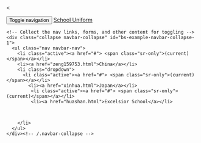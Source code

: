 <<!DOCTYPE html>
<html>
<head>
	<title>School Uniform</title>
	 <link rel="stylesheet" type="text/css" href="bootstrap.min.css">
	<link rel="stylesheet" type="text/css" href="style.css">
	<script type="bootstrap.min.jis" ></script>
	<link rel="stylesheet" type="text/css" href="myself.css">
</head>
<body>
	<nav class="navbar navbar-default">
  <div class="container-fluid">
    <!-- Brand and toggle get grouped for better mobile display -->
    <div class="navbar-header">
      <button type="button" class="navbar-toggle collapsed" data-toggle="collapse" data-target="#bs-example-navbar-collapse-1" aria-expanded="false">
        <span class="sr-only">Toggle navigation</span>
        <span class="icon-bar"></span>
        <span class="icon-bar"></span>
        <span class="icon-bar"></span>
      </button>
      <a class="navbar-brand" href="#">School Uniform</a>
    </div>

    <!-- Collect the nav links, forms, and other content for toggling -->
    <div class="collapse navbar-collapse" id="bs-example-navbar-collapse-1">
      <ul class="nav navbar-nav">
        <li class="active"><a href="#"> <span class="sr-only">(current)</span></a></li>
        <li><a href="zeng159753.html">China</a></li>
        <li class="dropdown">
          <li class="active"><a href="#"> <span class="sr-only">(current)</span></a></li>
            <li><a href="xinhua.html">Japan</a></li>
             <li class="active"><a href="#"> <span class="sr-only">(current)</span></a></li>
             <li><a href="huashan.html">Excelsior School</a></li>

            
         
        </li>
      </ul>
    </div><!-- /.navbar-collapse -->
  </div><!-- /.container-fluid -->
</nav>

</body>
</html>